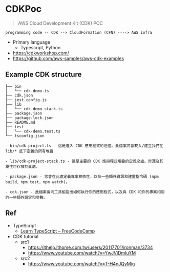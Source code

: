 # CDKPoc
>AWS Cloud Development Kit (CDK) POC

```
programming code -- CDK --> CloudFormation (CFN) ----> AWS infra
```

- Primary language
	- Typescript, Python
- https://cdkworkshop.com/
- https://github.com/aws-samples/aws-cdk-examples

## Example CDK structure
```
├── bin
│   └── cdk-demo.ts
├── cdk.json
├── jest.config.js
├── lib
│   └── cdk-demo-stack.ts
├── package.json
├── package-lock.json
├── README.md
├── test
│   └── cdk-demo.test.ts
└── tsconfig.json

- bin/cdk-project.ts - 這是進入 CDK 應用程式的途徑。此檔案將會載入/建立我們在 lib/* 底下定義的所有堆疊

- lib/cdk-project-stack.ts - 這是主要的 CDK 應用程式堆疊的定義之處。資源及其屬性可存放於此處。

- package.json - 您會在此處定義專案相依性，以及一些額外資訊和建置指令碼 (npm build、npm test、npm watch)。

- cdk.json - 此檔案會向工具組指出如何執行你的應用程式，以及與 CDK 和你的專案相關的一些額外設定和參數。
```

## Ref
- TypeScript
	- [Learn TypeScript – FreeCodeCamp](https://www.youtube.com/watch?v=30LWjhZzg50)
- CDK tutorial
	- src1
		- https://ithelp.ithome.com.tw/users/20117701/ironman/3734
		- https://www.youtube.com/watch?v=YwJViDmIuYM
	- src2
		- https://www.youtube.com/watch?v=T-H4nJQyMig
